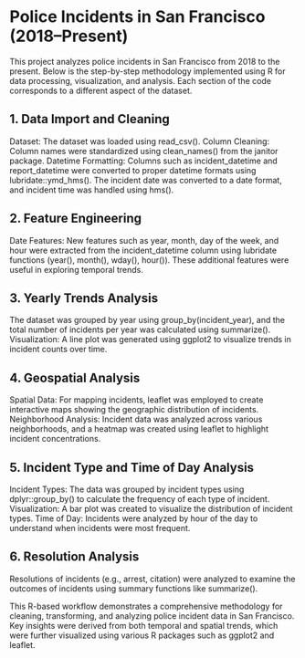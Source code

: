 # Police Incidents in San Francisco (2018–Present)

This project analyzes police incidents in San Francisco from 2018 to the present. Below is the step-by-step methodology implemented using R for data processing, visualization, and analysis. Each section of the code corresponds to a different aspect of the dataset.

## 1. Data Import and Cleaning
Dataset: The dataset was loaded using read_csv().
Column Cleaning: Column names were standardized using clean_names() from the janitor package.
Datetime Formatting: Columns such as incident_datetime and report_datetime were converted to proper datetime formats using lubridate::ymd_hms(). The incident date was converted to a date format, and incident time was handled using hms().

## 2. Feature Engineering
Date Features: New features such as year, month, day of the week, and hour were extracted from the incident_datetime column using lubridate functions (year(), month(), wday(), hour()).
These additional features were useful in exploring temporal trends.

## 3. Yearly Trends Analysis
The dataset was grouped by year using group_by(incident_year), and the total number of incidents per year was calculated using summarize().
Visualization: A line plot was generated using ggplot2 to visualize trends in incident counts over time.

## 4. Geospatial Analysis
Spatial Data: For mapping incidents, leaflet was employed to create interactive maps showing the geographic distribution of incidents.
Neighborhood Analysis: Incident data was analyzed across various neighborhoods, and a heatmap was created using leaflet to highlight incident concentrations.

## 5. Incident Type and Time of Day Analysis
Incident Types: The data was grouped by incident types using dplyr::group_by() to calculate the frequency of each type of incident.
Visualization: A bar plot was created to visualize the distribution of incident types.
Time of Day: Incidents were analyzed by hour of the day to understand when incidents were most frequent.

## 6. Resolution Analysis
Resolutions of incidents (e.g., arrest, citation) were analyzed to examine the outcomes of incidents using summary functions like summarize().

This R-based workflow demonstrates a comprehensive methodology for cleaning, transforming, and analyzing police incident data in San Francisco. Key insights were derived from both temporal and spatial trends, which were further visualized using various R packages such as ggplot2 and leaflet.
